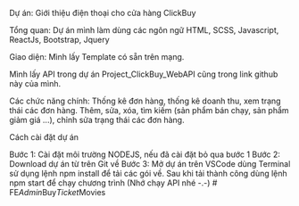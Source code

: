 Dự án: Giới thiệu điện thoại cho cửa hàng ClickBuy

Tổng quan: Dự án mình làm dùng các ngôn ngữ HTML, SCSS, Javascript, ReactJs, Bootstrap, Jquery

Giao diện: Mình lấy Template có sẵn trên mạng.

Mình lấy API trong dự án Project_ClickBuy_WebAPI cũng trong link github này của mình.

Các chức năng chính: Thống kê đơn hàng, thống kê doanh thu, xem trạng thái các đơn hàng. Thêm, sửa, xóa, tìm kiếm (sản phẩm bán chạy, sản phẩm giảm giá ...), chỉnh sửa trạng thái các đơn hàng.

Cách cài đặt dự án

Bước 1: Cài đặt môi trường NODEJS, nếu đã cài đặt bỏ qua bước 1
Bước 2: Download dự án từ trên Git về
Bước 3: Mở dự án trên VSCode dùng Terminal sử dụng lệnh npm install để tải các gói về. Sau khi tải thành công dùng lệnh npm start để chạy chương trình (Nhớ chạy API nhé -.-)
#   F E _ A d m i n _ B u y _ T i c k e t _ M o v i e s  
 